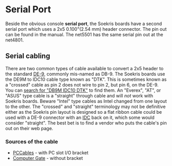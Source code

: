 # Serial Port

Beside the obvious console **serial port**, the Soekris boards have a second serial port which uses a 2x5 0.100"(2.54 mm) header connector. The pin out can be found in the manual. The net5501 has the same serial pin out at the net4801.

## Serial cabling

There are two common types of cable available to convert a 2x5 header to the standard [DE-9](https://web.archive.org/web/20180610231640/http://en.wikipedia.org/wiki/DE-9_connector "wikipedia:DE-9_connector"), commonly mis-named as DB-9. The Soekris boards use the DE9M to IDC10 cable type known as "DTK". This is sometimes known as a "crossed" cable as pin 2 does not wire to pin 2, but pin 6, on the DE-9. You can [search for "DB9M IDC10 DTK"](https://web.archive.org/web/20180610231640/http://www.google.com/search?q=DB9M+IDC10+DTK "http://www.google.com/search?q=DB9M+IDC10+DTK") to find them. An "Everex", "AT", or "ASUS" type cable is a "straight" through cable and will *not* work with Soekris boards. Beware "Intel" type cables as Intel changed from one layout to the other. The "crossed" and "straight" terminology may not be definitive either as the Soekris pin layout is designed so a flat ribbon cable could be used with a DE-9 connector with an [IDC](https://web.archive.org/web/20180610231640/http://en.wikipedia.org/wiki/Insulation-displacement_connector "wikipedia:Insulation-displacement_connector") back on it, which some would consider "straight". The best bet is to find a vendor who puts the cable's pin out on their web page.

### Sources of the cable

* [PCCables](https://web.archive.org/web/20180610231640/http://www.pccables.com/07121.htm "http://www.pccables.com/07121.htm") - with PC slot I/O bracket
* [Computer Gate](https://web.archive.org/web/20180610231640/http://www.computergate.com/products/item.cfm?prodcd=CFIR09D "http://www.computergate.com/products/item.cfm?prodcd=CFIR09D") - without bracket
